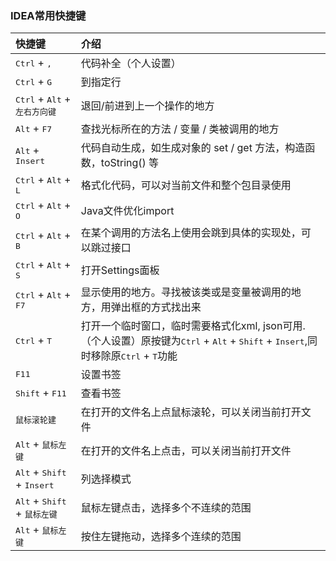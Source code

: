 ### IDEA常用快捷键
|快捷键|介绍|
|:---------|:---------|
|<kbd>Ctrl</kbd> + <kbd>,</kbd>|代码补全（个人设置）|
|<kbd>Ctrl</kbd> + <kbd>G</kbd>|到指定行|
|<kbd>Ctrl</kbd> + <kbd>Alt</kbd> + <kbd>左右方向键</kbd>|退回/前进到上一个操作的地方|
|<kbd>Alt</kbd> + <kbd>F7</kbd>|查找光标所在的方法 / 变量 / 类被调用的地方|
|<kbd>Alt</kbd> + <kbd>Insert</kbd>|代码自动生成，如生成对象的 set / get 方法，构造函数，toString() 等 |
|<kbd>Ctrl</kbd> + <kbd>Alt</kbd> + <kbd>L</kbd>|格式化代码，可以对当前文件和整个包目录使用|
|<kbd>Ctrl</kbd> + <kbd>Alt</kbd> + <kbd>O</kbd>|Java文件优化import|
|<kbd>Ctrl</kbd> + <kbd>Alt</kbd> + <kbd>B</kbd>|在某个调用的方法名上使用会跳到具体的实现处，可以跳过接口|
|<kbd>Ctrl</kbd> + <kbd>Alt</kbd> + <kbd>S</kbd>|打开Settings面板|
|<kbd>Ctrl</kbd> + <kbd>Alt</kbd> + <kbd>F7</kbd>|显示使用的地方。寻找被该类或是变量被调用的地方，用弹出框的方式找出来|
|<kbd>Ctrl</kbd> + <kbd>T</kbd>|打开一个临时窗口，临时需要格式化xml, json可用. （个人设置）原按键为<kbd>Ctrl</kbd> + <kbd>Alt</kbd> + <kbd>Shift</kbd> + <kbd>Insert</kbd>,同时移除原<kbd>Ctrl</kbd> + <kbd>T</kbd>功能|
|<kbd>F11</kbd>|设置书签|
|<kbd>Shift</kbd> + <kbd>F11</kbd>|查看书签|
|<kbd>鼠标滚轮建</kbd>|在打开的文件名上点鼠标滚轮，可以关闭当前打开文件|
|<kbd>Alt</kbd> + <kbd>鼠标左键</kbd>|在打开的文件名上点击，可以关闭当前打开文件|
|<kbd>Alt</kbd> + <kbd>Shift</kbd> + <kbd>Insert</kbd>|列选择模式|
|<kbd>Alt</kbd> + <kbd>Shift</kbd> + <kbd>鼠标左键</kbd>|鼠标左键点击，选择多个不连续的范围﻿|
|<kbd>Alt</kbd> + <kbd>鼠标左键</kbd>|按住左键拖动，选择多个连续的范围﻿|
